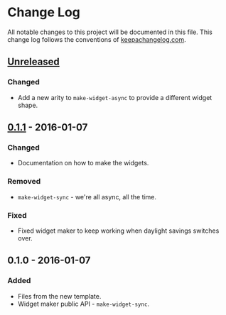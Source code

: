# Change Log
All notable changes to this project will be documented in this file. This change log follows the conventions of [keepachangelog.com](http://keepachangelog.com/).

## [Unreleased][unreleased]
### Changed
- Add a new arity to `make-widget-async` to provide a different widget shape.

## [0.1.1] - 2016-01-07
### Changed
- Documentation on how to make the widgets.

### Removed
- `make-widget-sync` - we're all async, all the time.

### Fixed
- Fixed widget maker to keep working when daylight savings switches over.

## 0.1.0 - 2016-01-07
### Added
- Files from the new template.
- Widget maker public API - `make-widget-sync`.

[unreleased]: https://github.com/your-name/klojure/compare/0.1.1...HEAD
[0.1.1]: https://github.com/your-name/klojure/compare/0.1.0...0.1.1
